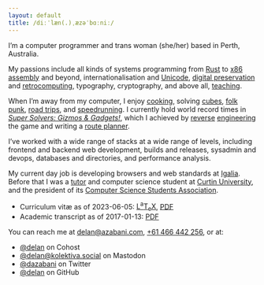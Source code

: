 ```yaml
---
layout: default
title: /diːˈlæn(.)ˌæzəˈbɑːniː/
---
```


<link rel="preload" as="font" crossorigin href="/asset/-Symbola.woff2">
<style>h1 { font-family: Symbola, serif; }</style>

I’m a computer programmer and trans woman (she/her) based in Perth, Australia.

My passions include all kinds of systems programming from [Rust] to [x86 assembly] and beyond,
internationalisation and [Unicode], [digital preservation] and [retrocomputing],
typography, cryptography, and above all, [teaching].

[Rust]: https://crates.io/crates/nonymous
[x86 assembly]: https://bitbucket.org/delan/matrix86
[Unicode]: https://charming.daz.cat
[digital preservation]: https://archive.org/details/msdn-200711
[retrocomputing]: https://cohost.org/delan/post/219862-funny-computers
[teaching]: https://docs.google.com/presentation/d/1V0daPBXxOrxb4Ckrfhodf2QO-6Ag067y8am479oIjB0

When I’m away from my computer, I enjoy [cooking], solving [cubes], [folk punk], [road trips], and [speedrunning].
I currently hold world record times in [<em>Super Solvers: Gizmos &amp; Gadgets!</em>], which I achieved by [reverse][reverse] [engineering][engineering] the game and writing a [route planner].

[cooking]: https://twitter.com/dazabani/status/1158339417934745600
[cubes]: https://en.wikipedia.org/wiki/Rubik%27s_Cube
[folk punk]: https://open.spotify.com/track/3DWAKDbWqivzjZ5wGQJP8Z
[road trips]: https://twitter.com/dazabani/status/813102911068639232
[speedrunning]: https://www.twitch.tv/azabani
[<em>Super Solvers: Gizmos &amp; Gadgets!</em>]: https://www.speedrun.com/super_solvers_gizmos_and_gadgets
[reverse]: https://www.speedrun.com/super_solvers_gizmos_and_gadgets/thread/gggvs
[engineering]: https://github.com/delan/reverssg
[route planner]: https://bucket.daz.cat/ssgesus/

I’ve worked with a wide range of stacks at a wide range of levels, including
frontend and backend web development, builds and releases, sysadmin and devops,
databases and directories, and performance analysis.

My current day job is developing browsers and web standards at [Igalia](https://www.igalia.com).
Before that I was a [tutor] and computer science student at [Curtin University],
and the president of its [Computer Science Students Association].

[tutor]: evaluate/
[Curtin University]: https://www.curtin.edu.au
[Computer Science Students Association]: https://www.comssa.org.au

* Curriculum vitæ as of 2023-06-05: [<span
  class="latex">L<sup>a</sup>T<sub>e</sub>X</span>][LaTeX], [PDF]
* Academic transcript as of 2017-01-13: [PDF][transcript]

You can reach me at [delan@azabani.com], [+61 466 442 256], or at:

* <a rel="me" href="https://cohost.org/delan">@delan</a> on Cohost
* <a rel="me" href="https://kolektiva.social/@delan">@delan@kolektiva.social</a> on Mastodon
* <a rel="me" href="https://twitter.com/dazabani">@dazabani</a> on Twitter
* <a rel="me" href="https://github.com/delan">@delan</a> on GitHub

[delan@azabani.com]: mailto:delan@azabani.com
[+61 466 442 256]: tel:+61466442256

[LaTeX]: public/cv.tex
[PDF]: public/cv.pdf
[transcript]: public/AcademiceRecord-17065012-13_Jan_2017.pdf
